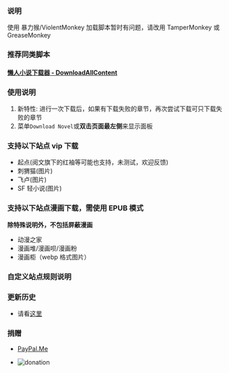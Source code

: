 ### 说明

使用 暴力猴/ViolentMonkey 加载脚本暂时有问题，请改用 TamperMonkey 或 GreaseMonkey

### 推荐同类脚本

#### [懒人小说下载器 - DownloadAllContent](https://greasyfork.org/zh-CN/scripts/25068)

### 使用说明

1. 新特性: 进行一次下载后，如果有下载失败的章节，再次尝试下载可只下载失败的章节
2. 菜单`Download Novel`或**双击页面最左侧**来显示面板

### 支持以下站点 vip 下载

- 起点(阅文旗下的红袖等可能也支持，未测试，欢迎反馈)
- 刺猬猫(图片)
- 飞卢(图片)
- SF 轻小说(图片)

### 支持以下站点漫画下载，需使用 EPUB 模式

**除特殊说明外，不包括屏蔽漫画**

- 动漫之家
- 漫画堆/漫画呗/漫画粉
- 漫画柜（webp 格式图片）

### 自定义站点规则说明

### 更新历史

- 请看[这里](https://github.com/dodying/UserJs/commits/master/novel/novelDownloader/novelDownloader3.user.js)

### 捐赠

* [PayPal.Me](http://paypal.me/dodying)

* ![donation](https://cdn.jsdelivr.net/gh/dodying/UserJs@master/donation.jpg)
